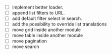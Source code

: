 - [ ] implement better loader.
- [ ] append list filters to URL.
- [ ] add default filter select in search.
- [ ] add the possibility to override list translations
- [ ] move grid inside another module
- [ ] move table inside another module
- [ ] move pagination
- [ ] move search
